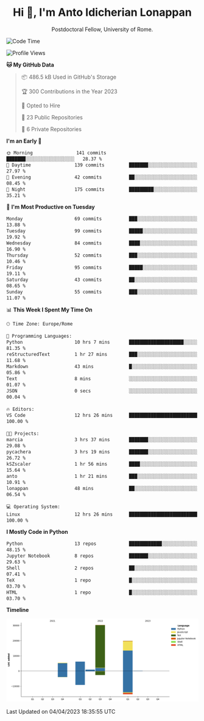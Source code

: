 
<h1 align="center">Hi 👋, I'm Anto Idicherian Lonappan</h1>
<p align="center">Postdoctoral Fellow, University of Rome. </p>


<!--START_SECTION:waka-->
![Code Time](http://img.shields.io/badge/Code%20Time-240%20hrs%2044%20mins-blue)

![Profile Views](http://img.shields.io/badge/Profile%20Views-21-blue)

**🐱 My GitHub Data** 

> 📦 486.5 kB Used in GitHub's Storage 
 > 
> 🏆 300 Contributions in the Year 2023
 > 
> 💼 Opted to Hire
 > 
> 📜 23 Public Repositories 
 > 
> 🔑 6 Private Repositories 
 > 
**I'm an Early 🐤** 

```text
🌞 Morning                141 commits         ███████░░░░░░░░░░░░░░░░░░   28.37 % 
🌆 Daytime                139 commits         ███████░░░░░░░░░░░░░░░░░░   27.97 % 
🌃 Evening                42 commits          ██░░░░░░░░░░░░░░░░░░░░░░░   08.45 % 
🌙 Night                  175 commits         █████████░░░░░░░░░░░░░░░░   35.21 % 
```
📅 **I'm Most Productive on Tuesday** 

```text
Monday                   69 commits          ███░░░░░░░░░░░░░░░░░░░░░░   13.88 % 
Tuesday                  99 commits          █████░░░░░░░░░░░░░░░░░░░░   19.92 % 
Wednesday                84 commits          ████░░░░░░░░░░░░░░░░░░░░░   16.90 % 
Thursday                 52 commits          ███░░░░░░░░░░░░░░░░░░░░░░   10.46 % 
Friday                   95 commits          █████░░░░░░░░░░░░░░░░░░░░   19.11 % 
Saturday                 43 commits          ██░░░░░░░░░░░░░░░░░░░░░░░   08.65 % 
Sunday                   55 commits          ███░░░░░░░░░░░░░░░░░░░░░░   11.07 % 
```


📊 **This Week I Spent My Time On** 

```text
🕑︎ Time Zone: Europe/Rome

💬 Programming Languages: 
Python                   10 hrs 7 mins       ████████████████████░░░░░   81.35 % 
reStructuredText         1 hr 27 mins        ███░░░░░░░░░░░░░░░░░░░░░░   11.68 % 
Markdown                 43 mins             █░░░░░░░░░░░░░░░░░░░░░░░░   05.86 % 
Text                     8 mins              ░░░░░░░░░░░░░░░░░░░░░░░░░   01.07 % 
JSON                     0 secs              ░░░░░░░░░░░░░░░░░░░░░░░░░   00.04 % 

🔥 Editors: 
VS Code                  12 hrs 26 mins      █████████████████████████   100.00 % 

🐱‍💻 Projects: 
marcia                   3 hrs 37 mins       ███████░░░░░░░░░░░░░░░░░░   29.08 % 
pycachera                3 hrs 19 mins       ███████░░░░░░░░░░░░░░░░░░   26.72 % 
kSZscaler                1 hr 56 mins        ████░░░░░░░░░░░░░░░░░░░░░   15.64 % 
anto                     1 hr 21 mins        ███░░░░░░░░░░░░░░░░░░░░░░   10.91 % 
lonappan                 48 mins             ██░░░░░░░░░░░░░░░░░░░░░░░   06.54 % 

💻 Operating System: 
Linux                    12 hrs 26 mins      █████████████████████████   100.00 % 
```

**I Mostly Code in Python** 

```text
Python                   13 repos            ████████████░░░░░░░░░░░░░   48.15 % 
Jupyter Notebook         8 repos             ███████░░░░░░░░░░░░░░░░░░   29.63 % 
Shell                    2 repos             ██░░░░░░░░░░░░░░░░░░░░░░░   07.41 % 
TeX                      1 repo              █░░░░░░░░░░░░░░░░░░░░░░░░   03.70 % 
HTML                     1 repo              █░░░░░░░░░░░░░░░░░░░░░░░░   03.70 % 
```



**Timeline**

![Lines of Code chart](https://raw.githubusercontent.com/antolonappan/antolonappan/main/assets/bar_graph.png)


 Last Updated on 04/04/2023 18:35:55 UTC
<!--END_SECTION:waka-->
